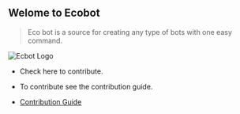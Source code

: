 ## Welome to Ecobot
> Eco bot is a source for creating any type of bots with one easy command.

![Ecbot Logo]('./Logo.png')

- Check here to contribute.

- To contribute see the contribution guide.
- [Contribution Guide](./CONTRIBUTION.md)